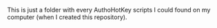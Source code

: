 This is just a folder with every AuthoHotKey scripts I could found on my computer (when I created this repository).

